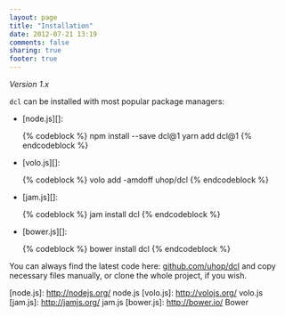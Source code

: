 ```yaml
---
layout: page
title: "Installation"
date: 2012-07-21 13:19
comments: false
sharing: true
footer: true
---
```


*Version 1.x*

`dcl` can be installed with most popular package managers:

* [node.js][]:

  {% codeblock %}
  npm install --save dcl@1
  yarn add dcl@1
  {% endcodeblock %}

* [volo.js][]:

  {% codeblock %}
  volo add -amdoff uhop/dcl
  {% endcodeblock %}

* [jam.js][]:

  {% codeblock %}
  jam install dcl
  {% endcodeblock %}

* [bower.js][]:

  {% codeblock %}
  bower install dcl
  {% endcodeblock %}

You can always find the latest code here: [github.com/uhop/dcl](https://github.com/uhop/dcl)
and copy necessary files manually, or clone the whole project, if you wish.

[node.js]:  http://nodejs.org/   node.js
[volo.js]:  http://volojs.org/   volo.js
[jam.js]:   http://jamjs.org/    jam.js
[bower.js]: http://bower.io/     Bower
